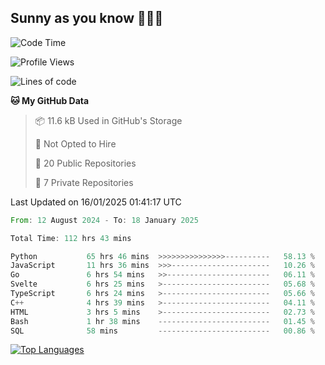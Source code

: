 ## Sunny as you know 🫨🫨👋

<!--START_SECTION:waka-->
![Code Time](http://img.shields.io/badge/Code%20Time-110%20hrs%2048%20mins-blue)

![Profile Views](http://img.shields.io/badge/Profile%20Views-0-blue)

![Lines of code](https://img.shields.io/badge/From%20Hello%20World%20I%27ve%20Written-210.2%20thousand%20lines%20of%20code-blue)

**🐱 My GitHub Data** 

> 📦 11.6 kB Used in GitHub's Storage 
 > 
> 🚫 Not Opted to Hire
 > 
> 📜 20 Public Repositories 
 > 
> 🔑 7 Private Repositories 
 > 

 Last Updated on 16/01/2025 01:41:17 UTC
<!--END_SECTION:waka-->

<!--START_SECTION:code-->

```rust
From: 12 August 2024 - To: 18 January 2025

Total Time: 112 hrs 43 mins

Python           65 hrs 46 mins  >>>>>>>>>>>>>>>----------   58.13 %
JavaScript       11 hrs 36 mins  >>>----------------------   10.26 %
Go               6 hrs 54 mins   >>-----------------------   06.11 %
Svelte           6 hrs 25 mins   >------------------------   05.68 %
TypeScript       6 hrs 24 mins   >------------------------   05.66 %
C++              4 hrs 39 mins   >------------------------   04.11 %
HTML             3 hrs 5 mins    >------------------------   02.73 %
Bash             1 hr 38 mins    -------------------------   01.45 %
SQL              58 mins         -------------------------   00.86 %
```

<!--END_SECTION:code-->


<a href="https://github.com/Ex0TiiC24" align="left"><img src="https://github-readme-stats.vercel.app/api/top-langs/?username=Ex0TiiC24&langs_count=10&title_color=0891b2&text_color=ffffff&icon_color=0891b2&bg_color=1c1917&hide_border=true&locale=en&custom_title=Top%20%Languages" alt="Top Languages" /></a>

